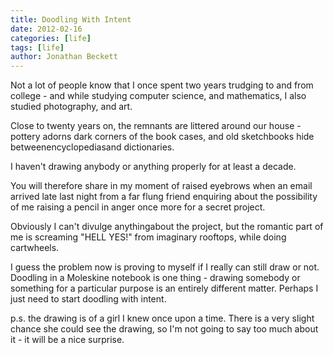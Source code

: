 ```yaml
---
title: Doodling With Intent
date: 2012-02-16
categories: [life]
tags: [life]
author: Jonathan Beckett
---
```


Not a lot of people know that I once spent two years trudging to and from college - and while studying computer science, and mathematics, I also studied photography, and art.

Close to twenty years on, the remnants are littered around our house - pottery adorns dark corners of the book cases, and old sketchbooks hide betweenencyclopediasand dictionaries.

I haven't drawing anybody or anything properly for at least a decade.

You will therefore share in my moment of raised eyebrows when an email arrived late last night from a far flung friend enquiring about the possibility of me raising a pencil in anger once more for a secret project.

Obviously I can't divulge anythingabout the project, but the romantic part of me is screaming "HELL YES!" from imaginary rooftops, while doing cartwheels.

I guess the problem now is proving to myself if I really can still draw or not. Doodling in a Moleskine notebook is one thing - drawing somebody or something for a particular purpose is an entirely different matter. Perhaps I just need to start doodling with intent.

p.s. the drawing is of a girl I knew once upon a time. There is a very slight chance she could see the drawing, so I'm not going to say too much about it - it will be a nice surprise.